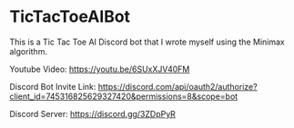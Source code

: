 # TicTacToeAIBot
This is a Tic Tac Toe AI Discord bot that I wrote myself using the Minimax algorithm.

Youtube Video: https://youtu.be/6SUxXJV40FM

Discord Bot Invite Link: https://discord.com/api/oauth2/authorize?client_id=745316825629327420&permissions=8&scope=bot

Discord Server: https://discord.gg/3ZDpPyR
